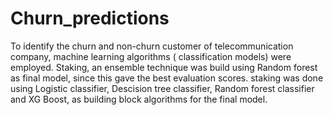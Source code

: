 # Churn_predictions
To identify the churn and non-churn customer of telecommunication company, machine learning algorithms ( classification models) were employed.
Staking, an ensemble technique was build using Random forest as final model, since this gave the best evaluation scores.
staking was done using Logistic classifier, Descision tree classifier, Random forest classifier and XG Boost, as building block algorithms for the final model.
